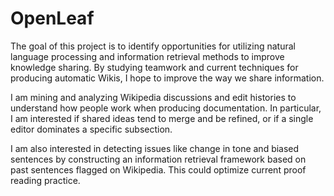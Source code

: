 # OpenLeaf

The goal of this project is to identify opportunities for utilizing natural language processing and information retrieval methods to improve knowledge sharing. By studying teamwork and current techniques for producing automatic Wikis, I hope to improve the way we share information.

I am mining and analyzing Wikipedia discussions and edit histories to understand how people work when producing documentation. In particular, I am interested if shared ideas tend to merge and be refined, or if a single editor dominates a specific subsection.

I am also interested in detecting issues like change in tone and biased sentences by constructing an information retrieval framework based on past sentences flagged on Wikipedia. This could optimize current proof reading practice.
